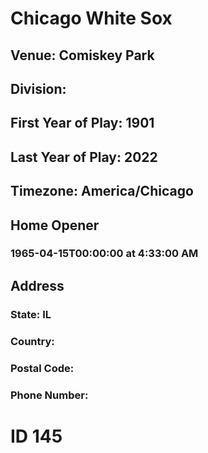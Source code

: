 # Chicago White Sox
## Venue: Comiskey Park
## Division: 
## First Year of Play: 1901
## Last Year of Play: 2022
## Timezone: America/Chicago
## Home Opener
### 1965-04-15T00:00:00 at 4:33:00 AM
## Address
### 
### State: IL
### Country: 
### Postal Code: 
### Phone Number: 
# ID 145